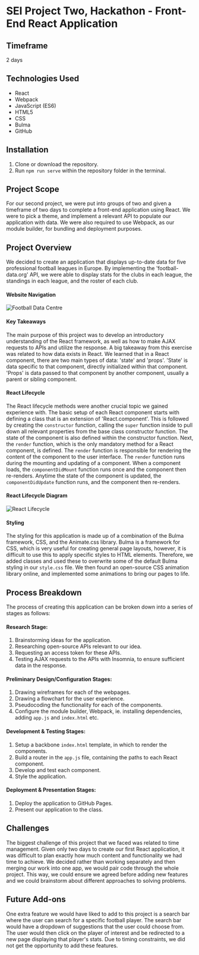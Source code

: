 # SEI Project Two, Hackathon - Front-End React Application

## Timeframe
2 days

## Technologies Used
* React
* Webpack
* JavaScript (ES6)
* HTML5
* CSS
* Bulma
* GitHub

## Installation
1. Clone or download the repository.
2. Run `npm run serve` within the repository folder in the terminal.

## Project Scope
For our second project, we were put into groups of two and given a timeframe of two days to complete a front-end application using React. We were to pick a theme, and implement a relevant API to populate our application with data. We were also required to use Webpack, as our module builder, for bundling and deployment purposes.

## Project Overview
We decided to create an application that displays up-to-date data for five professional football leagues in Europe. By implementing the 'football-data.org' API, we were able to display stats for the clubs in each league, the standings in each league, and the roster of each club.

#### Website Navigation
![Football Data Centre](https://i.imgur.com/yBPlFF7.gif)

#### Key Takeaways
The main purpose of this project was to develop an introductory understanding of the React framework, as well as how to make AJAX requests to APIs and utilize the response. A big takeaway from this exercise was related to how data exists in React. We learned that in a React component, there are two main types of data: 'state' and 'props'. 'State' is data specific to that component, directly initialized within that component. 'Props' is data passed to that component by another component, usually a parent or sibling component.

#### React Lifecycle
The React lifecycle methods were another crucial topic we gained experience with. The basic setup of each React component starts with defining a class that is an extension of 'React.component'. This is followed by creating the `constructor` function, calling the `super` function inside to pull down all relevant properties from the base class constructor function. The state of the component is also defined within the constructor function. Next, the `render` function, which is the only mandatory method for a React component, is defined. The `render` function is responsible for rendering the content of the component to the user interface. The `render` function runs during the mounting and updating of a component. When a component loads, the `componentDidMount` function runs once and the component then re-renders. Anytime the state of the component is updated, the `componentDidUpdate` function runs, and the component then re-renders.

#### React Lifecycle Diagram
![React Lifecycle](https://i.imgur.com/mVMz8AH.png)

#### Styling
The styling for this application is made up of a combination of the Bulma framework, CSS, and the Animate.css library. Bulma is a framework for CSS, which is very useful for creating general page layouts, however, it is difficult to use this to apply specific styles to HTML elements. Therefore, we added classes and used these to overwrite some of the default Bulma styling in our `style.css` file. We then found an open-source CSS animation library online, and implemented some animations to bring our pages to life.

## Process Breakdown
The process of creating this application can be broken down into a series of stages as follows:
#### Research Stage:
1. Brainstorming ideas for the application.
2. Researching open-source APIs relevant to our idea.
3. Requesting an access token for these APIs.
4. Testing AJAX requests to the APIs with Insomnia, to ensure sufficient data in the response.

#### Preliminary Design/Configuration Stages:
1. Drawing wireframes for each of the webpages.
2. Drawing a flowchart for the user experience.
3. Pseudocoding the functionality for each of the components.
4. Configure the module builder, Webpack, ie. installing dependencies, adding `app.js` and `index.html` etc.

#### Development & Testing Stages:
1. Setup a backbone `index.html` template, in which to render the components.
2. Build a router in the `app.js` file, containing the paths to each React component.
3. Develop and test each component.
4. Style the application.

#### Deployment & Presentation Stages:
1. Deploy the application to GitHub Pages.
2. Present our application to the class.

## Challenges
The biggest challenge of this project that we faced was related to time management. Given only two days to create our first React application, it was difficult to plan exactly how much content and functionality we had time to achieve. We decided rather than working separately and then merging our work into one app, we would pair code through the whole project. This way, we could ensure we agreed before adding new features and we could brainstorm about different approaches to solving problems.

## Future Add-ons
One extra feature we would have liked to add to this project is a search bar where the user can search for a specific football player. The search bar would have a dropdown of suggestions that the user could choose from. The user would then click on the player of interest and be redirected to a new page displaying that player's stats. Due to timing constraints, we did not get the opportunity to add these features.

